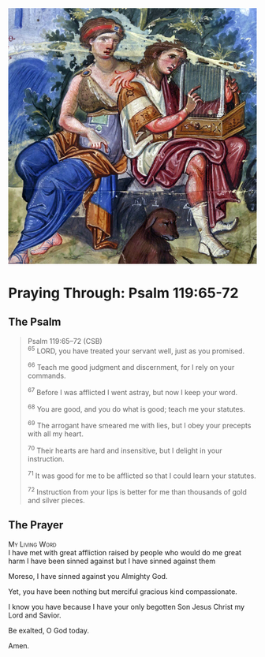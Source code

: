 <img class="intro-right" src="art-paris-psalter.jpg">

<style>
  li {list-style-type: none;}
  p + ul {
    margin-top: -18px;
}
</style>

# Praying Through: Psalm 119:65-72

## The Psalm

>Psalm 119:65–72 (CSB)  
><sup>65</sup> LORD, you have treated your servant well, just as you promised. 
>
><sup>66</sup> Teach me good judgment and discernment, for I rely on your commands. 
>
><sup>67</sup> Before I was afflicted I went astray, but now I keep your word. 
>
><sup>68</sup> You are good, and you do what is good; teach me your statutes. 
>
><sup>69</sup> The arrogant have smeared me with lies, but I obey your precepts with all my heart. 
>
><sup>70</sup> Their hearts are hard and insensitive, but I delight in your instruction. 
>
><sup>71</sup> It was good for me to be afflicted so that I could learn your statutes. 
>
><sup>72</sup> Instruction from your lips is better for me than thousands of gold and silver pieces.

## The Prayer

<div style="font-variant: small-caps;">
My Living Word
</div>
I have met with great affliction
  raised by people
  who would do me great harm
  I have been sinned against
  but I have sinned against them

Moreso, I have sinned against you
  Almighty God.

Yet, you have been nothing but
  merciful
  gracious
  kind
  compassionate.

I know you have
  because I have
  your only begotten Son
  Jesus Christ
  my Lord and Savior.

Be exalted, O God
  today.

Amen.
